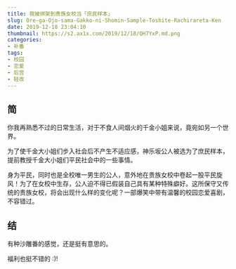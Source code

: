 ```yaml
---
title: 我被绑架到贵族女校当「庶民样本」
slug: Ore-ga-Ojo-sama-Gakko-ni-Shomin-Sample-Toshite-Rachirareta-Ken
date: 2019-12-18 23:04:10
thumbnail: https://s2.ax1x.com/2019/12/18/QH7YxP.md.png
categories:
- 补番
tags:
- 校园
- 恋爱
- 后宫
- 轻改
---
```


## 简

你我再熟悉不过的日常生活，对于不食人间烟火的千金小姐来说，竟宛如另一个世界。

为了使千金大小姐们步入社会后不产生不适应感，神乐坂公人被选为了庶民样本，提前教授千金大小姐们平民社会中的一些事情。

身为平民，同时也是全校唯一男生的公人，意外地在贵族女校中卷起一股平民旋风！为了在女校中生存，公人迫不得已假装自己具有某种特殊癖好。这所保守又传统的贵族女校，将会出现什么样的变化呢？一部爆笑中带有温馨的校园恋爱喜剧，不容错过。

## 结

有种沙雕番的感觉，还是挺有意思的。

福利也挺不错的 :)!
